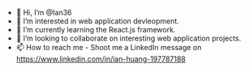 - 👋 Hi, I’m @Ian36
- 👀 I’m interested in web application devleopment.
- 🌱 I’m currently learning the React.js framework.
- 💞️ I’m looking to collaborate on interesting web application projects.
- 📫 How to reach me - Shoot me a LinkedIn message on https://www.linkedin.com/in/ian-huang-197787188

<!---
Ian36/Ian36 is a ✨ special ✨ repository because its `README.md` (this file) appears on your GitHub profile.
You can click the Preview link to take a look at your changes.
--->
